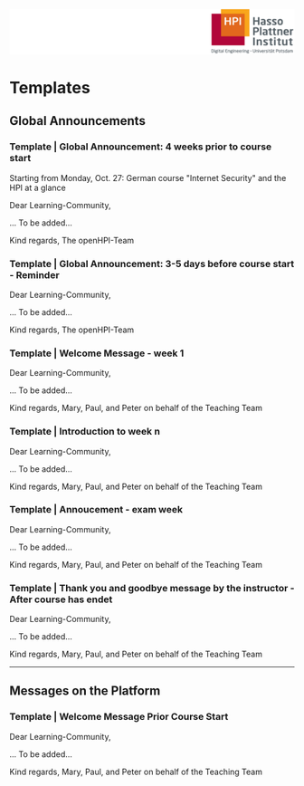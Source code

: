 ![HPI Logo](../../img/HPI_Logo.png)

# Templates

## Global Announcements

### Template | Global Announcement: 4 weeks prior to course start

Starting from Monday, Oct. 27: German course "Internet Security" and the HPI at a glance

Dear Learning-Community,

... To be added...
		
Kind regards, 
The openHPI-Team

### Template | Global Announcement: 3-5 days before course start - Reminder

Dear Learning-Community,

... To be added...
		
Kind regards, 
The openHPI-Team


### Template | Welcome Message - week 1


Dear Learning-Community,

... To be added...
		
Kind regards, 
Mary, Paul, and Peter on behalf of the Teaching Team

### Template | Introduction to week n

Dear Learning-Community,

... To be added...
		
Kind regards, 
Mary, Paul, and Peter on behalf of the Teaching Team

### Template | Annoucement - exam week

Dear Learning-Community,

... To be added...
		
Kind regards, 
Mary, Paul, and Peter on behalf of the Teaching Team


### Template | Thank you and goodbye message by the instructor - After course has endet

Dear Learning-Community,

... To be added...
		
Kind regards, 
Mary, Paul, and Peter on behalf of the Teaching Team

----------


## Messages on the Platform

### Template | Welcome Message Prior Course Start
 
Dear Learning-Community,

... To be added...
		
Kind regards, 
Mary, Paul, and Peter on behalf of the Teaching Team




